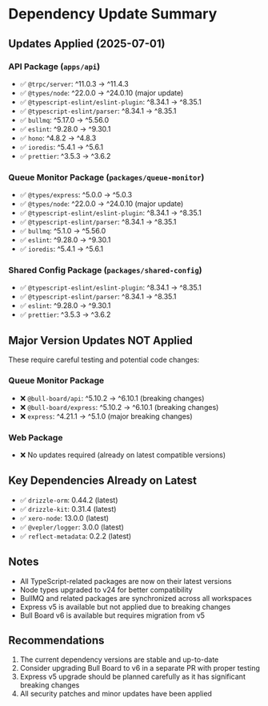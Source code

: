 # Dependency Update Summary

## Updates Applied (2025-07-01)

### API Package (`apps/api`)
- ✅ `@trpc/server`: ^11.0.3 → ^11.4.3
- ✅ `@types/node`: ^22.0.0 → ^24.0.10 (major update)
- ✅ `@typescript-eslint/eslint-plugin`: ^8.34.1 → ^8.35.1
- ✅ `@typescript-eslint/parser`: ^8.34.1 → ^8.35.1
- ✅ `bullmq`: ^5.17.0 → ^5.56.0
- ✅ `eslint`: ^9.28.0 → ^9.30.1
- ✅ `hono`: ^4.8.2 → ^4.8.3
- ✅ `ioredis`: ^5.4.1 → ^5.6.1
- ✅ `prettier`: ^3.5.3 → ^3.6.2

### Queue Monitor Package (`packages/queue-monitor`)
- ✅ `@types/express`: ^5.0.0 → ^5.0.3
- ✅ `@types/node`: ^22.0.0 → ^24.0.10 (major update)
- ✅ `@typescript-eslint/eslint-plugin`: ^8.34.1 → ^8.35.1
- ✅ `@typescript-eslint/parser`: ^8.34.1 → ^8.35.1
- ✅ `bullmq`: ^5.1.0 → ^5.56.0
- ✅ `eslint`: ^9.28.0 → ^9.30.1
- ✅ `ioredis`: ^5.4.1 → ^5.6.1

### Shared Config Package (`packages/shared-config`)
- ✅ `@typescript-eslint/eslint-plugin`: ^8.34.1 → ^8.35.1
- ✅ `@typescript-eslint/parser`: ^8.34.1 → ^8.35.1
- ✅ `eslint`: ^9.28.0 → ^9.30.1
- ✅ `prettier`: ^3.5.3 → ^3.6.2

## Major Version Updates NOT Applied
These require careful testing and potential code changes:

### Queue Monitor Package
- ❌ `@bull-board/api`: ^5.10.2 → ^6.10.1 (breaking changes)
- ❌ `@bull-board/express`: ^5.10.2 → ^6.10.1 (breaking changes)
- ❌ `express`: ^4.21.1 → ^5.1.0 (major breaking changes)

### Web Package
- ❌ No updates required (already on latest compatible versions)

## Key Dependencies Already on Latest
- ✅ `drizzle-orm`: 0.44.2 (latest)
- ✅ `drizzle-kit`: 0.31.4 (latest)
- ✅ `xero-node`: 13.0.0 (latest)
- ✅ `@vepler/logger`: 3.0.0 (latest)
- ✅ `reflect-metadata`: 0.2.2 (latest)

## Notes
- All TypeScript-related packages are now on their latest versions
- Node types upgraded to v24 for better compatibility
- BullMQ and related packages are synchronized across all workspaces
- Express v5 is available but not applied due to breaking changes
- Bull Board v6 is available but requires migration from v5

## Recommendations
1. The current dependency versions are stable and up-to-date
2. Consider upgrading Bull Board to v6 in a separate PR with proper testing
3. Express v5 upgrade should be planned carefully as it has significant breaking changes
4. All security patches and minor updates have been applied